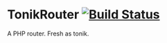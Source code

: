 # TonikRouter [![Build Status](https://travis-ci.org/brslv/tonik-router.svg?branch=master)](https://travis-ci.org/brslv/tonik-router)

A PHP router. Fresh as tonik.
